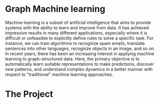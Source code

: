 # Graph Machine learning

Machine learning is a subset of artificial intelligence that aims to provide systems with the
ability to learn and improve from data. It has achieved impressive results in many different
applications, especially where it is difficult or unfeasible to explicitly define rules to solve
a specific task. For instance, we can train algorithms to recognize spam emails, translate
sentences into other languages, recognize objects in an image, and so on.
In recent years, there has been an increasing interest in applying machine learning to
graph-structured data. Here, the primary objective is to automatically learn suitable
representations to make predictions, discover new patterns, and understand complex
dynamics in a better manner with respect to "traditional" machine learning approaches.

# The Project
